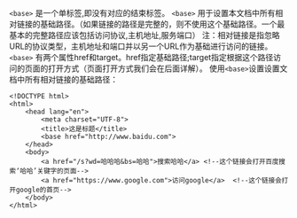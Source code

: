 
`<base>` 是一个单标签,即没有对应的结束标签。
`<base>` 用于设置本文档中所有相对链接的基础路径。（如果链接的路径是完整的，则不使用这个基础路径。一个最基本的完整路径应该包括访问协议,主机地址,服务端口）
    注：相对链接是指忽略URL的协议类型，主机地址和端口并以另一个URL作为基础进行访问的链接。
`<base>` 有两个属性href和target。href指定基础路径;target指定根据这个路径访问的页面的打开方式（页面打开方式我们会在后面详解）。
使用`<base>`设置设置文档中所有相对链接的基础路径：

    <!DOCTYPE html>
    <html>
        <head lang="en">
            <meta charset="UTF-8">
            <title>这是标题</title>
            <base href="http://www.baidu.com">
        </head>
        <body>
            <a href="/s?wd=哈哈哈&bs=哈哈">搜索哈哈</a> <!--这个链接会打开百度搜索‘哈哈’关键字的页面-->
            <a href="https://www.google.com">访问google</a>  <!--这个链接会打开google的首页-->
        </body>
    </html>


